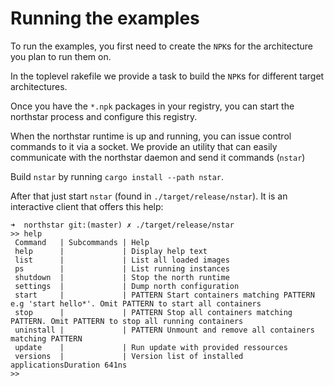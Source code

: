 # Running the examples

To run the examples, you first need to create the `NPK`s for the architecture you plan to run them on.

In the toplevel rakefile we provide a task to build the `NPK`s for different target architectures.

Once you have the `*.npk` packages in your registry, you can start the northstar process and configure this registry.

When the northstar runtime is up and running, you can issue control commands to it via a socket.
We provide an utility that can easily communicate with the northstar daemon and send it commands (`nstar`)

Build `nstar` by running `cargo install --path nstar`.

After that just start `nstar` (found in `./target/release/nstar`). It is an interactive client that offers this help:

``` shell
➜  northstar git:(master) ✗ ./target/release/nstar
>> help
 Command   | Subcommands | Help
 help      |             | Display help text
 list      |             | List all loaded images
 ps        |             | List running instances
 shutdown  |             | Stop the north runtime
 settings  |             | Dump north configuration
 start     |             | PATTERN Start containers matching PATTERN e.g 'start hello*'. Omit PATTERN to start all containers
 stop      |             | PATTERN Stop all containers matching PATTERN. Omit PATTERN to stop all running containers
 uninstall |             | PATTERN Unmount and remove all containers matching PATTERN
 update    |             | Run update with provided ressources
 versions  |             | Version list of installed applicationsDuration 641ns
>>
```
